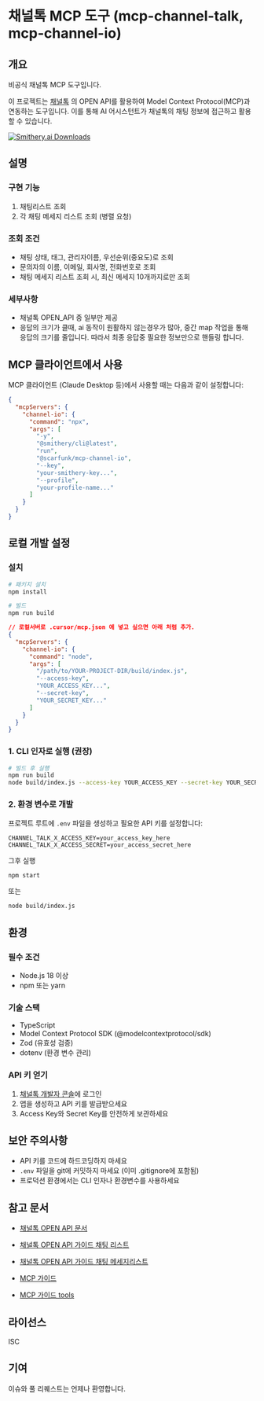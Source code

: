 # 채널톡 MCP 도구 (mcp-channel-talk, mcp-channel-io)

## 개요

비공식 채널톡 MCP 도구입니다.

이 프로젝트는 [채널톡](https://api-doc.channel.io/) 의 OPEN API를 활용하여 Model Context Protocol(MCP)과 연동하는 도구입니다.
이를 통해 AI 어시스턴트가 채널톡의 채팅 정보에 접근하고 활용할 수 있습니다.

<a href="https://smithery.ai/server/@scarfunk/mcp-channel-io"><img src="https://smithery.ai/badge/@scarfunk/mcp-channel-io" alt="Smithery.ai Downloads" /></a>

## 설명

### 구현 기능

1. 채팅리스트 조회
2. 각 채팅 메세지 리스트 조회 (병렬 요청)

### 조회 조건

- 채팅 상태, 태그, 관리자이름, 우선순위(중요도)로 조회
- 문의자의 이름, 이메일, 회사명, 전화번호로 조회
- 채팅 메세지 리스트 조회 시, 최신 메세지 10개까지로만 조회

### 세부사항

- 채널톡 OPEN_API 중 일부만 제공
- 응답의 크기가 클때, ai 동작이 원활하지 않는경우가 많아, 중간 map 작업을 통해 응답의 크기를 줄입니다. 따라서 최종 응답중 필요한 정보만으로 핸들링 합니다.

## MCP 클라이언트에서 사용

MCP 클라이언트 (Claude Desktop 등)에서 사용할 때는 다음과 같이 설정합니다:

```json
{
  "mcpServers": {
    "channel-io": {
      "command": "npx",
      "args": [
        "-y",
        "@smithery/cli@latest",
        "run",
        "@scarfunk/mcp-channel-io",
        "--key",
        "your-smithery-key...",
        "--profile",
        "your-profile-name..."
      ]
    }
  }
}
```

## 로컬 개발 설정

### 설치

```bash
# 패키지 설치
npm install

# 빌드
npm run build
```

```json
// 로컬서버로 .cursor/mcp.json 에 넣고 싶으면 아래 처럼 추가.
{
  "mcpServers": {
    "channel-io": {
      "command": "node",
      "args": [
        "/path/to/YOUR-PROJECT-DIR/build/index.js",
        "--access-key",
        "YOUR_ACCESS_KEY...",
        "--secret-key",
        "YOUR_SECRET_KEY..."
      ]
    }
  }
}
```

### 1. CLI 인자로 실행 (권장)

```bash
# 빌드 후 실행
npm run build
node build/index.js --access-key YOUR_ACCESS_KEY --secret-key YOUR_SECRET_KEY
```

### 2. 환경 변수로 개발

프로젝트 루트에 `.env` 파일을 생성하고 필요한 API 키를 설정합니다:

```env
CHANNEL_TALK_X_ACCESS_KEY=your_access_key_here
CHANNEL_TALK_X_ACCESS_SECRET=your_access_secret_here
```

그후 실행

```bash
npm start
```

또는

```bash
node build/index.js
```

## 환경

### 필수 조건

- Node.js 18 이상
- npm 또는 yarn

### 기술 스택

- TypeScript
- Model Context Protocol SDK (@modelcontextprotocol/sdk)
- Zod (유효성 검증)
- dotenv (환경 변수 관리)

### API 키 얻기

1. [채널톡 개발자 콘솔](https://developers.channel.io/)에 로그인
2. 앱을 생성하고 API 키를 발급받으세요
3. Access Key와 Secret Key를 안전하게 보관하세요

## 보안 주의사항

- API 키를 코드에 하드코딩하지 마세요
- `.env` 파일을 git에 커밋하지 마세요 (이미 .gitignore에 포함됨)
- 프로덕션 환경에서는 CLI 인자나 환경변수를 사용하세요

## 참고 문서

- [채널톡 OPEN API 문서](https://api-doc.channel.io/)
- [채널톡 OPEN API 가이드 채팅 리스트](https://developers.channel.io/docs/list-of-userchats-1)
- [채널톡 OPEN API 가이드 채팅 메세지리스트](https://developers.channel.io/docs/get-a-userchats-messages-1)

- [MCP 가이드](https://modelcontextprotocol.io/introduction)
- [MCP 가이드 tools](https://modelcontextprotocol.io/docs/concepts/tools)

## 라이선스

ISC

## 기여

이슈와 풀 리퀘스트는 언제나 환영합니다.
